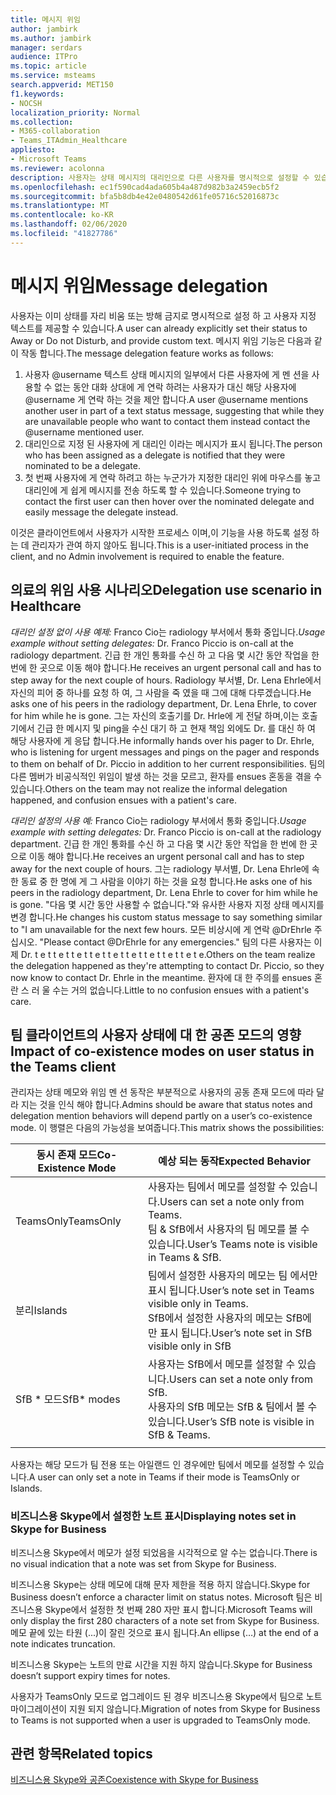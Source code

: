 ```yaml
---
title: 메시지 위임
author: jambirk
ms.author: jambirk
manager: serdars
audience: ITPro
ms.topic: article
ms.service: msteams
search.appverid: MET150
f1.keywords:
- NOCSH
localization_priority: Normal
ms.collection:
- M365-collaboration
- Teams_ITAdmin_Healthcare
appliesto:
- Microsoft Teams
ms.reviewer: acolonna
description: 사용자는 상태 메시지의 대리인으로 다른 사용자를 명시적으로 설정할 수 있습니다.
ms.openlocfilehash: ec1f590cad4ada605b4a487d982b3a2459ecb5f2
ms.sourcegitcommit: bfa5b8db4e42e0480542d61fe05716c52016873c
ms.translationtype: MT
ms.contentlocale: ko-KR
ms.lasthandoff: 02/06/2020
ms.locfileid: "41827786"
---
```

# <a name="message-delegation"></a><span data-ttu-id="6dd74-103">메시지 위임</span><span class="sxs-lookup"><span data-stu-id="6dd74-103">Message delegation</span></span>

<span data-ttu-id="6dd74-104">사용자는 이미 상태를 자리 비움 또는 방해 금지로 명시적으로 설정 하 고 사용자 지정 텍스트를 제공할 수 있습니다.</span><span class="sxs-lookup"><span data-stu-id="6dd74-104">A user can already explicitly set their status to Away or Do not Disturb, and provide custom text.</span></span> <span data-ttu-id="6dd74-105">메시지 위임 기능은 다음과 같이 작동 합니다.</span><span class="sxs-lookup"><span data-stu-id="6dd74-105">The message delegation feature works as follows:</span></span>

1. <span data-ttu-id="6dd74-106">사용자 @username 텍스트 상태 메시지의 일부에서 다른 사용자에 게 멘 션을 사용할 수 없는 동안 대화 상대에 게 연락 하려는 사용자가 대신 해당 사용자에 @username 게 연락 하는 것을 제안 합니다.</span><span class="sxs-lookup"><span data-stu-id="6dd74-106">A user @username mentions another user in part of a text status message, suggesting that while they are unavailable people who want to contact them instead contact the @username mentioned user.</span></span>
2. <span data-ttu-id="6dd74-107">대리인으로 지정 된 사용자에 게 대리인 이라는 메시지가 표시 됩니다.</span><span class="sxs-lookup"><span data-stu-id="6dd74-107">The person who has been assigned as a delegate is notified that they were nominated to be a delegate.</span></span>
3. <span data-ttu-id="6dd74-108">첫 번째 사용자에 게 연락 하려고 하는 누군가가 지정한 대리인 위에 마우스를 놓고 대리인에 게 쉽게 메시지를 전송 하도록 할 수 있습니다.</span><span class="sxs-lookup"><span data-stu-id="6dd74-108">Someone trying to contact the first user can then hover over the nominated delegate and easily message the delegate instead.</span></span>  

<span data-ttu-id="6dd74-109">이것은 클라이언트에서 사용자가 시작한 프로세스 이며,이 기능을 사용 하도록 설정 하는 데 관리자가 관여 하지 않아도 됩니다.</span><span class="sxs-lookup"><span data-stu-id="6dd74-109">This is a user-initiated process in the client, and no Admin involvement is required to enable the feature.</span></span> 

## <a name="delegation-use-scenario-in-healthcare"></a><span data-ttu-id="6dd74-110">의료의 위임 사용 시나리오</span><span class="sxs-lookup"><span data-stu-id="6dd74-110">Delegation use scenario in Healthcare</span></span>

<span data-ttu-id="6dd74-111">*대리인 설정 없이 사용 예제:*  Franco  Cio는 radiology 부서에서 통화 중입니다.</span><span class="sxs-lookup"><span data-stu-id="6dd74-111">*Usage example without setting delegates:*  Dr. Franco Piccio is on-call at the radiology department.</span></span> <span data-ttu-id="6dd74-112">긴급 한 개인 통화를 수신 하 고 다음 몇 시간 동안 작업을 한 번에 한 곳으로 이동 해야 합니다.</span><span class="sxs-lookup"><span data-stu-id="6dd74-112">He receives an urgent personal call and has to step away for the next couple of hours.</span></span> <span data-ttu-id="6dd74-113">Radiology 부서별, Dr. Lena Ehrle에서 자신의 피어 중 하나를 요청 하 여, 그 사람을 죽 였을 때 그에 대해 다루겠습니다.</span><span class="sxs-lookup"><span data-stu-id="6dd74-113">He asks one of his peers in the radiology department, Dr. Lena Ehrle, to cover for him while he is gone.</span></span> <span data-ttu-id="6dd74-114">그는 자신의 호출기를 Dr. Hrle에 게 전달 하며,이는 호출기에서 긴급 한 메시지 및 ping을 수신 대기 하 고 현재 책임 외에도 Dr. 를 대신 하 여 해당 사용자에 게 응답 합니다.</span><span class="sxs-lookup"><span data-stu-id="6dd74-114">He informally hands over his pager to Dr. Ehrle, who is listening for urgent messages and pings on the pager and responds to them on behalf of Dr. Piccio in addition to her current responsibilities.</span></span> <span data-ttu-id="6dd74-115">팀의 다른 멤버가 비공식적인 위임이 발생 하는 것을 모르고, 환자를 ensues 혼동을 겪을 수 있습니다.</span><span class="sxs-lookup"><span data-stu-id="6dd74-115">Others on the team may not realize the informal delegation happened, and confusion ensues with a patient's care.</span></span>

<span data-ttu-id="6dd74-116">*대리인 설정의 사용 예:* Franco  Cio는 radiology 부서에서 통화 중입니다.</span><span class="sxs-lookup"><span data-stu-id="6dd74-116">*Usage example with setting delegates:* Dr. Franco Piccio is on-call at the radiology department.</span></span> <span data-ttu-id="6dd74-117">긴급 한 개인 통화를 수신 하 고 다음 몇 시간 동안 작업을 한 번에 한 곳으로 이동 해야 합니다.</span><span class="sxs-lookup"><span data-stu-id="6dd74-117">He receives an urgent personal call and has to step away for the next couple of hours.</span></span> <span data-ttu-id="6dd74-118">그는 radiology 부서별, Dr. Lena Ehrle에 속한 동료 중 한 명에 게 그 사람을 이야기 하는 것을 요청 합니다.</span><span class="sxs-lookup"><span data-stu-id="6dd74-118">He asks one of his peers in the radiology department, Dr. Lena Ehrle to cover for him while he is gone.</span></span> <span data-ttu-id="6dd74-119">"다음 몇 시간 동안 사용할 수 없습니다."와 유사한 사용자 지정 상태 메시지를 변경 합니다.</span><span class="sxs-lookup"><span data-stu-id="6dd74-119">He changes his custom status message to say something similar to "I am unavailable for the next few hours.</span></span> <span data-ttu-id="6dd74-120">모든 비상시에 게 연락 @DrEhrle 주십시오. "</span><span class="sxs-lookup"><span data-stu-id="6dd74-120">Please contact @DrEhrle for any emergencies."</span></span>  <span data-ttu-id="6dd74-121">팀의 다른 사용자는 이제 Dr. t e t t e t t e t t e t t e t t e t t e t t e t t e t e.</span><span class="sxs-lookup"><span data-stu-id="6dd74-121">Others on the team realize the delegation happened as they're attempting to contact Dr. Piccio, so they now know to contact Dr. Ehrle in the meantime.</span></span> <span data-ttu-id="6dd74-122">환자에 대 한 주의를 ensues 혼란 스 러 울 수는 거의 없습니다.</span><span class="sxs-lookup"><span data-stu-id="6dd74-122">Little to no confusion ensues with a patient's care.</span></span>

## <a name="impact-of-co-existence-modes-on-user-status-in-the-teams-client"></a><span data-ttu-id="6dd74-123">팀 클라이언트의 사용자 상태에 대 한 공존 모드의 영향</span><span class="sxs-lookup"><span data-stu-id="6dd74-123">Impact of co-existence modes on user status in the Teams client</span></span>

<span data-ttu-id="6dd74-124">관리자는 상태 메모와 위임 멘 션 동작은 부분적으로 사용자의 공동 존재 모드에 따라 달라 지는 것을 인식 해야 합니다.</span><span class="sxs-lookup"><span data-stu-id="6dd74-124">Admins should be aware that status notes and delegation mention behaviors will depend partly on a user’s co-existence mode.</span></span> <span data-ttu-id="6dd74-125">이 행렬은 다음의 가능성을 보여줍니다.</span><span class="sxs-lookup"><span data-stu-id="6dd74-125">This matrix shows the possibilities:</span></span>

|<span data-ttu-id="6dd74-126">동시 존재 모드</span><span class="sxs-lookup"><span data-stu-id="6dd74-126">Co-Existence Mode</span></span> | <span data-ttu-id="6dd74-127">예상 되는 동작</span><span class="sxs-lookup"><span data-stu-id="6dd74-127">Expected Behavior</span></span>|
|---|---|
|<span data-ttu-id="6dd74-128">TeamsOnly</span><span class="sxs-lookup"><span data-stu-id="6dd74-128">TeamsOnly</span></span> |<span data-ttu-id="6dd74-129">사용자는 팀에서 메모를 설정할 수 있습니다.</span><span class="sxs-lookup"><span data-stu-id="6dd74-129">Users can set a note only from Teams.</span></span> <br> <span data-ttu-id="6dd74-130">팀 & SfB에서 사용자의 팀 메모를 볼 수 있습니다.</span><span class="sxs-lookup"><span data-stu-id="6dd74-130">User’s Teams note is visible in Teams & SfB.</span></span> |
|<span data-ttu-id="6dd74-131">분리</span><span class="sxs-lookup"><span data-stu-id="6dd74-131">Islands</span></span> | <span data-ttu-id="6dd74-132">팀에서 설정한 사용자의 메모는 팀 에서만 표시 됩니다.</span><span class="sxs-lookup"><span data-stu-id="6dd74-132">User’s note set in Teams visible only in Teams.</span></span> <br> <span data-ttu-id="6dd74-133">SfB에서 설정한 사용자의 메모는 SfB에만 표시 됩니다.</span><span class="sxs-lookup"><span data-stu-id="6dd74-133">User’s note set in SfB visible only in SfB</span></span> |
|<span data-ttu-id="6dd74-134">SfB \* 모드</span><span class="sxs-lookup"><span data-stu-id="6dd74-134">SfB\* modes</span></span> | <span data-ttu-id="6dd74-135">사용자는 SfB에서 메모를 설정할 수 있습니다.</span><span class="sxs-lookup"><span data-stu-id="6dd74-135">Users can set a note only from SfB.</span></span> <br> <span data-ttu-id="6dd74-136">사용자의 SfB 메모는 SfB & 팀에서 볼 수 있습니다.</span><span class="sxs-lookup"><span data-stu-id="6dd74-136">User’s SfB note is visible in SfB & Teams.</span></span>  |
|||

<span data-ttu-id="6dd74-137">사용자는 해당 모드가 팀 전용 또는 아일랜드 인 경우에만 팀에서 메모를 설정할 수 있습니다.</span><span class="sxs-lookup"><span data-stu-id="6dd74-137">A user can only set a note in Teams if their mode is TeamsOnly or Islands.</span></span>  

### <a name="displaying-notes-set-in-skype-for-business"></a><span data-ttu-id="6dd74-138">비즈니스용 Skype에서 설정한 노트 표시</span><span class="sxs-lookup"><span data-stu-id="6dd74-138">Displaying notes set in Skype for Business</span></span>
  
<span data-ttu-id="6dd74-139">비즈니스용 Skype에서 메모가 설정 되었음을 시각적으로 알 수는 없습니다.</span><span class="sxs-lookup"><span data-stu-id="6dd74-139">There is no visual indication that a note was set from Skype for Business.</span></span>

<span data-ttu-id="6dd74-140">비즈니스용 Skype는 상태 메모에 대해 문자 제한을 적용 하지 않습니다.</span><span class="sxs-lookup"><span data-stu-id="6dd74-140">Skype for Business doesn’t enforce a character limit on status notes.</span></span> <span data-ttu-id="6dd74-141">Microsoft 팀은 비즈니스용 Skype에서 설정한 첫 번째 280 자만 표시 합니다.</span><span class="sxs-lookup"><span data-stu-id="6dd74-141">Microsoft Teams will only display the first 280 characters of a note set from Skype for Business.</span></span> <span data-ttu-id="6dd74-142">메모 끝에 있는 타원 (...)이 잘린 것으로 표시 됩니다.</span><span class="sxs-lookup"><span data-stu-id="6dd74-142">An ellipse (…) at the end of a note indicates truncation.</span></span>
  
<span data-ttu-id="6dd74-143">비즈니스용 Skype는 노트의 만료 시간을 지원 하지 않습니다.</span><span class="sxs-lookup"><span data-stu-id="6dd74-143">Skype for Business doesn’t support expiry times for notes.</span></span>

<span data-ttu-id="6dd74-144">사용자가 TeamsOnly 모드로 업그레이드 된 경우 비즈니스용 Skype에서 팀으로 노트 마이그레이션이 지원 되지 않습니다.</span><span class="sxs-lookup"><span data-stu-id="6dd74-144">Migration of notes from Skype for Business to Teams is not supported when a user is upgraded to TeamsOnly mode.</span></span>

## <a name="related-topics"></a><span data-ttu-id="6dd74-145">관련 항목</span><span class="sxs-lookup"><span data-stu-id="6dd74-145">Related topics</span></span>

[<span data-ttu-id="6dd74-146">비즈니스용 Skype와 공존</span><span class="sxs-lookup"><span data-stu-id="6dd74-146">Coexistence with Skype for Business</span></span>](../../coexistence-chat-calls-presence.md)
